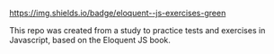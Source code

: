 https://img.shields.io/badge/eloquent--js-exercises-green


This repo was created from a study to practice tests and exercises in Javascript, based on the Eloquent JS book.
